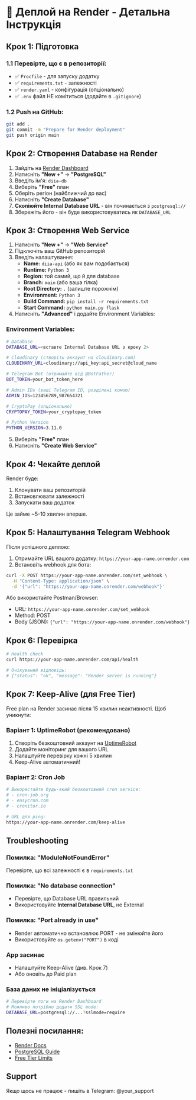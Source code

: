 # 🚀 Деплой на Render - Детальна Інструкція

## Крок 1: Підготовка

### 1.1 Перевірте, що є в репозиторії:
- ✅ `Procfile` - для запуску додатку
- ✅ `requirements.txt` - залежності
- ✅ `render.yaml` - конфігурація (опціонально)
- ✅ `.env` файл НЕ комітиться (додайте в `.gitignore`)

### 1.2 Push на GitHub:
```bash
git add .
git commit -m "Prepare for Render deployment"
git push origin main
```

## Крок 2: Створення Database на Render

1. Зайдіть на [Render Dashboard](https://dashboard.render.com)
2. Натисніть **"New +"** → **"PostgreSQL"**
3. Введіть ім'я: `diia-db`
4. Виберіть **"Free"** план
5. Оберіть регіон (найближчий до вас)
6. Натисніть **"Create Database"**
7. **Скопіюйте Internal Database URL** - він починається з `postgresql://`
8. Збережіть його - він буде використовуватись як `DATABASE_URL`

## Крок 3: Створення Web Service

1. Натисніть **"New +"** → **"Web Service"**
2. Підключіть ваш GitHub репозиторій
3. Введіть налаштування:
   - **Name:** `diia-api` (або як вам подобається)
   - **Runtime:** `Python 3`
   - **Region:** той самий, що й для database
   - **Branch:** `main` (або ваша гілка)
   - **Root Directory:** `.` (залиште порожнім)
   - **Environment:** `Python 3`
   - **Build Command:** `pip install -r requirements.txt`
   - **Start Command:** `python main.py flask`
4. Натисніть **"Advanced"** і додайте Environment Variables:

### Environment Variables:

```bash
# Database
DATABASE_URL=<вставте Internal Database URL з кроку 2>

# Cloudinary (створіть аккаунт на cloudinary.com)
CLOUDINARY_URL=cloudinary://api_key:api_secret@cloud_name

# Telegram Bot (отримайте від @BotFather)
BOT_TOKEN=your_bot_token_here

# Admin IDs (ваші Telegram ID, розділені комою)
ADMIN_IDS=123456789,987654321

# CryptoPay (опціонально)
CRYPTOPAY_TOKEN=your_cryptopay_token

# Python Version
PYTHON_VERSION=3.11.0
```

5. Виберіть **"Free"** план
6. Натисніть **"Create Web Service"**

## Крок 4: Чекайте деплой

Render буде:
1. Клонувати ваш репозиторій
2. Встановлювати залежності
3. Запускати ваш додаток

Це займе ~5-10 хвилин вперше.

## Крок 5: Налаштування Telegram Webhook

Після успішного деплою:

1. Отримайте URL вашого додатку: `https://your-app-name.onrender.com`
2. Встановіть webhook для бота:
```bash
curl -X POST https://your-app-name.onrender.com/set_webhook \
  -H "Content-Type: application/json" \
  -d '{"url": "https://your-app-name.onrender.com/webhook"}'
```

Або використайте Postman/Browser:
- URL: `https://your-app-name.onrender.com/set_webhook`
- Method: POST
- Body (JSON): `{"url": "https://your-app-name.onrender.com/webhook"}`

## Крок 6: Перевірка

```bash
# Health check
curl https://your-app-name.onrender.com/api/health

# Очікуваний відповідь:
# {"status": "ok", "message": "Render server is running"}
```

## Крок 7: Keep-Alive (для Free Tier)

Free plan на Render засинає після 15 хвилин неактивності. Щоб уникнути:

### Варіант 1: UptimeRobot (рекомендовано)
1. Створіть безкоштовний аккаунт на [UptimeRobot](https://uptimerobot.com)
2. Додайте моніторинг для вашого URL
3. Налаштуйте перевірку кожні 5 хвилин
4. Keep-Alive автоматичний!

### Варіант 2: Cron Job
```bash
# Використайте будь-який безкоштовний cron service:
# - cron-job.org
# - easycron.com
# - cronitor.io

# URL для ping:
https://your-app-name.onrender.com/keep-alive
```

## Troubleshooting

### Помилка: "ModuleNotFoundError"
Перевірте, що всі залежності є в `requirements.txt`

### Помилка: "No database connection"
- Перевірте, що Database URL правильний
- Використовуйте **Internal Database URL**, не External

### Помилка: "Port already in use"
- Render автоматично встановлює PORT - не змінюйте його
- Використовуйте `os.getenv("PORT")` в коді

### App засинає
- Налаштуйте Keep-Alive (див. Крок 7)
- Або оновіть до Paid plan

### База даних не ініціалізується
```bash
# Перевірте логи на Render Dashboard
# Можливо потрібно додати SSL mode:
DATABASE_URL=postgresql://...?sslmode=require
```

## Полезні посилання:
- [Render Docs](https://render.com/docs)
- [PostgreSQL Guide](https://render.com/docs/databases)
- [Free Tier Limits](https://render.com/docs/free)

## Support
Якщо щось не працює - пишіть в Telegram: @your_support
